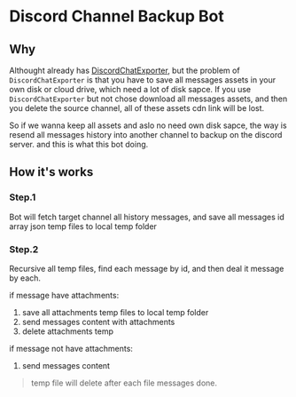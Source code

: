 # Discord Channel Backup Bot

## Why

Althought already has [DiscordChatExporter](https://github.com/Tyrrrz/DiscordChatExporter), but the problem of `DiscordChatExporter` is that you have to save all messages assets in your own disk or cloud drive, which need a lot of disk sapce. If you use `DiscordChatExporter` but not chose download all messages assets, and then you delete the source channel, all of these assets cdn link will be lost.

So if we wanna keep all assets and aslo no need own disk sapce, the way is resend all messages history into another channel to backup on the discord server. and this is what this bot doing.

## How it's works

### Step.1

Bot will fetch target channel all history messages, and save all messages id array json temp files to local temp folder

### Step.2

Recursive all temp files, find each message by id, and then deal it message by each.

if message have attachments:

1. save all attachments temp files to local temp folder
2. send messages content with attachments
3. delete attachments temp

if message not have attachments:

1. send messages content

> temp file will delete after each file messages done.
